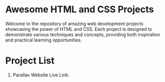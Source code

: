 # Awesome HTML and CSS Projects
Welcome to the repository of amazing web development projects showcasing the power of HTML and CSS. Each project is designed to demonstrate various techniques and concepts, providing both inspiration and practical learning opportunities.

# Project List
1. Parallax Website
   Live Link: 

